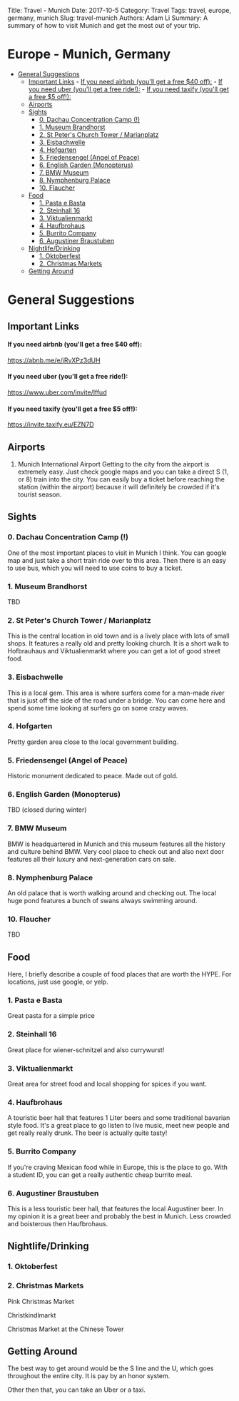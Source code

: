Title: Travel - Munich
Date: 2017-10-5
Category: Travel
Tags: travel, europe, germany, munich
Slug: travel-munich
Authors: Adam Li
Summary: A summary of how to visit Munich and get the most out of your trip.

# Europe - Munich, Germany
<!-- MarkdownTOC autolink="true" -->

- [General Suggestions](#general-suggestions)
    - [Important Links](#important-links)
            - [If you need airbnb \(you'll get a free $40 off\):](#if-you-need-airbnb-youll-get-a-free-%2440-off)
            - [If you need uber \(you'll get a free ride!\):](#if-you-need-uber-youll-get-a-free-ride)
            - [If you need taxify \(you'll get a free $5 off!\):](#if-you-need-taxify-youll-get-a-free-%245-off)
    - [Airports](#airports)
    - [Sights](#sights)
        - [0. Dachau Concentration Camp \(!\)](#0-dachau-concentration-camp-)
        - [1. Museum Brandhorst](#1-museum-brandhorst)
        - [2. St Peter's Church Tower / Marianplatz](#2-st-peters-church-tower--marianplatz)
        - [3. Eisbachwelle](#3-eisbachwelle)
        - [4. Hofgarten](#4-hofgarten)
        - [5. Friedensengel \(Angel of Peace\)](#5-friedensengel-angel-of-peace)
        - [6. English Garden \(Monopterus\)](#6-english-garden-monopterus)
        - [7. BMW Museum](#7-bmw-museum)
        - [8. Nymphenburg Palace](#8-nymphenburg-palace)
        - [10. Flaucher](#10-flaucher)
    - [Food](#food)
        - [1. Pasta e Basta](#1-pasta-e-basta)
        - [2. Steinhall 16](#2-steinhall-16)
        - [3. Viktualienmarkt](#3-viktualienmarkt)
        - [4. Haufbrohaus](#4-haufbrohaus)
        - [5. Burrito Company](#5-burrito-company)
        - [6. Augustiner Braustuben](#6-augustiner-braustuben)
    - [Nightlife/Drinking](#nightlifedrinking)
        - [1. Oktoberfest](#1-oktoberfest)
        - [2. Christmas Markets](#2-christmas-markets)
    - [Getting Around](#getting-around)

<!-- /MarkdownTOC -->

# General Suggestions
## Important Links
#### If you need airbnb (you'll get a free $40 off):
<a href="https://abnb.me/e/jRvXPz3dUH">https://abnb.me/e/jRvXPz3dUH</a>
#### If you need uber (you'll get a free ride!):
<a href="https://www.uber.com/invite/lffud">https://www.uber.com/invite/lffud</a>
#### If you need taxify (you'll get a free $5 off!):
<a href="https://invite.taxify.eu/EZN7D">https://invite.taxify.eu/EZN7D</a>

## Airports
1. Munich International Airport
Getting to the city from the airport is extremely easy. Just check google maps and you can take a direct S (1, or 8) train into the city. You can easily buy a ticket before reaching the station (within the airport) because it will definitely be crowded if it's tourist season.

## Sights
### 0. Dachau Concentration Camp (!)
One of the most important places to visit in Munich I think. You can google map and just take a short train ride over to this area. Then there is an easy to use bus, which you will need to use coins to buy a ticket.

### 1. Museum Brandhorst
TBD

### 2. St Peter's Church Tower / Marianplatz
This is the central location in old town and is a lively place with lots of small shops. It features a really old and pretty looking church. It is a short walk to Hofbrauhaus and Viktualienmarkt where you can get a lot of good street food.

### 3. Eisbachwelle
This is a local gem. This area is where surfers come for a man-made river that is just off the side of the road under a bridge. You can come here and spend some time looking at surfers go on some crazy waves.

### 4. Hofgarten
Pretty garden area close to the local government building.

### 5. Friedensengel (Angel of Peace)
Historic monument dedicated to peace. Made out of gold.

### 6. English Garden (Monopterus)
TBD (closed during winter)

### 7. BMW Museum
BMW is headquartered in Munich and this museum features all the history and culture behind BMW. Very cool place to check out and also next door features all their luxury and next-generation cars on sale.

### 8. Nymphenburg Palace
An old palace that is worth walking around and checking out. The local huge pond features a bunch of swans always swimming around.

### 10. Flaucher
TBD

## Food
Here, I briefly describe a couple of food places that are worth the HYPE. For locations, just use google, or yelp.

### 1. Pasta e Basta
Great pasta for a simple price

### 2. Steinhall 16
Great place for wiener-schnitzel and also currywurst!

### 3. Viktualienmarkt
Great area for street food and local shopping for spices if you want.

### 4. Haufbrohaus
A touristic beer hall that features 1 Liter beers and some traditional bavarian style food. It's a great place to go listen to live music, meet new people and get really really drunk. The beer is actually quite tasty!

### 5. Burrito Company
If you're craving Mexican food while in Europe, this is the place to go. With a student ID, you can get a really authentic cheap burrito meal.

### 6. Augustiner Braustuben
This is a less touristic beer hall, that features the local Augustiner beer. In my opinion it is a great beer and probably the best in Munich. Less crowded and boisterous then Haufbrohaus.

## Nightlife/Drinking
### 1. Oktoberfest

### 2. Christmas Markets
Pink Christmas Market

Christkindlmarkt

Christmas Market at the Chinese Tower

## Getting Around
The best way to get around would be the S line and the U, which goes throughout the entire city. It is pay by an honor system.

Other then that, you can take an Uber or a taxi.
